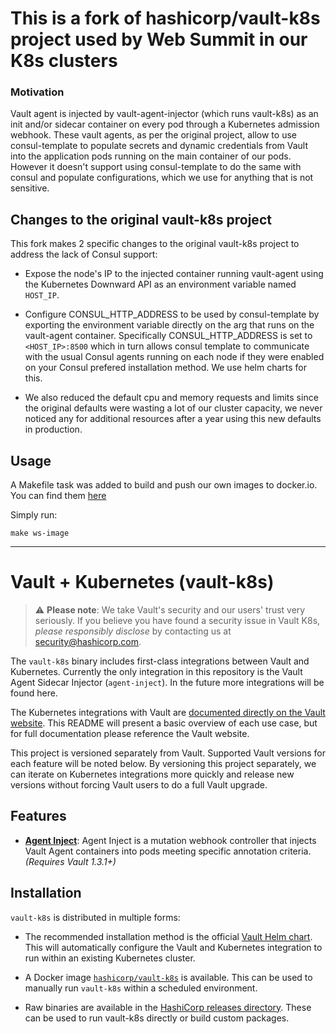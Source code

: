 # This is a fork of hashicorp/vault-k8s project used by Web Summit in our K8s clusters

### Motivation
Vault agent is injected by vault-agent-injector (which runs vault-k8s) as an init and/or sidecar
container on every pod through a Kubernetes admission webhook.
These vault agents, as per the original project, allow to use consul-template to populate secrets
and dynamic credentials from Vault into the application pods running on the main container of our
pods. However it doesn't support using consul-template to do the same with consul and populate
configurations, which we use for anything that is not sensitive.

## Changes to the original vault-k8s project
This fork makes 2 specific changes to the original vault-k8s project to address the lack of Consul support:

  * Expose the node's IP to the injected container running vault-agent using the Kubernetes Downward API as
  an environment variable named `HOST_IP`.

  * Configure CONSUL_HTTP_ADDRESS to be used by consul-template by exporting the environment variable directly
  on the arg that runs on the vault-agent container. Specifically CONSUL_HTTP_ADDRESS is set to `<HOST_IP>:8500`
  which in turn allows consul template to communicate with the usual Consul agents running on each node if they
  were enabled on your Consul prefered installation method. We use helm charts for this.

  * We also reduced the default cpu and memory requests and limits since the original defaults were wasting a lot
  of our cluster capacity, we never noticed any for additional resources after a year using this new defaults in
  production.

## Usage
A Makefile task was added to build and push our own images to docker.io. You can find them [here](https://hub.docker.com/r/websummit/custom-vault-k8s/tags)

Simply run:
```
make ws-image
```

---

# Vault + Kubernetes (vault-k8s)

> :warning: **Please note**: We take Vault's security and our users' trust very seriously. If 
you believe you have found a security issue in Vault K8s, _please responsibly disclose_ 
by contacting us at [security@hashicorp.com](mailto:security@hashicorp.com).

The `vault-k8s` binary includes first-class integrations between Vault and
Kubernetes.  Currently the only integration in this repository is the 
Vault Agent Sidecar Injector (`agent-inject`).  In the future more integrations 
will be found here.

The Kubernetes integrations with Vault are
[documented directly on the Vault website](https://www.vaultproject.io/docs/platform/k8s/index.html).
This README will present a basic overview of each use case, but for full
documentation please reference the Vault website.

This project is versioned separately from Vault. Supported Vault versions
for each feature will be noted below. By versioning this project separately,
we can iterate on Kubernetes integrations more quickly and release new versions
without forcing Vault users to do a full Vault upgrade.

## Features

  * [**Agent Inject**](https://www.vaultproject.io/docs/platform/k8s/injector/index.html):
    Agent Inject is a mutation webhook controller that injects Vault Agent containers 
    into pods meeting specific annotation criteria.
    _(Requires Vault 1.3.1+)_

## Installation

`vault-k8s` is distributed in multiple forms:

  * The recommended installation method is the official
    [Vault Helm chart](https://github.com/hashicorp/vault-helm). This will
    automatically configure the Vault and Kubernetes integration to run within
    an existing Kubernetes cluster.

  * A Docker image [`hashicorp/vault-k8s`](https://hub.docker.com/r/hashicorp/vault-k8s) is available. This can be used to manually run `vault-k8s` within a scheduled environment.

  * Raw binaries are available in the [HashiCorp releases directory](https://releases.hashicorp.com/vault-k8s/). These can be used to run vault-k8s directly or build custom packages.
